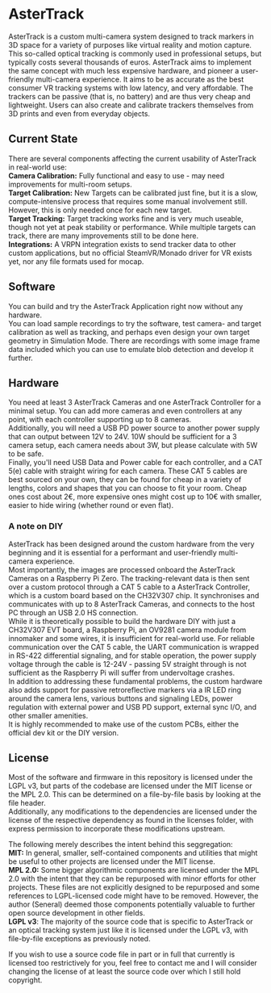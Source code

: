 # AsterTrack

AsterTrack is a custom multi-camera system designed to track markers in 3D space for a variety of purposes like virtual reality and motion capture. This so-called optical tracking is commonly used in professional setups, but typically costs several thousands of euros. AsterTrack aims to implement the same concept with much less expensive hardware, and pioneer a user-friendly multi-camera experience.
It aims to be as accurate as the best consumer VR tracking systems with low latency, and very affordable. The trackers can be passive (that is, no battery) and are thus very cheap and lightweight. Users can also create and calibrate trackers themselves from 3D prints and even from everyday objects. 

## Current State

There are several components affecting the current usability of AsterTrack in real-world use: <br>
**Camera Calibration:** Fully functional and easy to use - may need improvements for multi-room setups. <br>
**Target Calibration:** New Targets can be calibrated just fine, but it is a slow, compute-intensive process that requires some manual involvement still. However, this is only needed once for each new target. <br>
**Target Tracking:** Target tracking works fine and is very much useable, though not yet at peak stability or performance. While multiple targets can track, there are many improvements still to be done here. <br>
**Integrations:** A VRPN integration exists to send tracker data to other custom applications, but no official SteamVR/Monado driver for VR exists yet, nor any file formats used for mocap.

## Software

You can build and try the AsterTrack Application right now without any hardware. <br>
You can load sample recordings to try the software, test camera- and target calibration as well as tracking, and perhaps even design your own target geometry in Simulation Mode.
There are recordings with some image frame data included which you can use to emulate blob detection and develop it further.

## Hardware

You need at least 3 AsterTrack Cameras and one AsterTrack Controller for a minimal setup. You can add more cameras and even controllers at any point, with each controller supporting up to 8 cameras. <br>
Additionally, you will need a USB PD power source to another power supply that can output between 12V to 24V. 10W should be sufficient for a 3 camera setup, each camera needs about 3W, but please calculate with 5W to be safe. <br>
Finally, you'll need USB Data and Power cable for each controller, and a CAT 5(e) cable with straight wiring for each camera. These CAT 5 cables are best sourced on your own, they can be found for cheap in a variety of lengths, colors and shapes that you can choose to fit your room. Cheap ones cost about 2€, more expensive ones might cost up to 10€ with smaller, easier to hide wiring (whether round or even flat).

### A note on DIY

AsterTrack has been designed around the custom hardware from the very beginning and it is essential for a performant and user-friendly multi-camera experience. <br>Most importantly, the images are processed onboard the AsterTrack Cameras on a Raspberry Pi Zero. The tracking-relevant data is then sent over a custom protocol through a CAT 5 cable to a AsterTrack Controller, which is a custom board based on the CH32V307 chip. It synchronises and communicates with up to 8 AsterTrack Cameras, and connects to the host PC through an USB 2.0 HS connection. <br>
While it is theoretically possible to build the hardware DIY with just a CH32V307 EVT board, a Raspberry Pi, an OV9281 camera module from innomaker and some wires, it is insufficient for real-world use. For reliable communication over the CAT 5 cable, the UART communication is wrapped in RS-422 differential signaling, and for stable operation, the power supply voltage through the cable is 12-24V - passing 5V straight through is not sufficient as the Raspberry Pi will suffer from undervoltage crashes. <br>
In addition to addressing these fundamental problems, the custom hardware also adds support for passive retroreflective markers via a IR LED ring around the camera lens, various buttons and signaling LEDs, power regulation with external power and USB PD support, external sync I/O, and other smaller amenities. <br>
It is highly recommended to make use of the custom PCBs, either the official dev kit or the DIY version.

## License
Most of the software and firmware in this repository is licensed under the LGPL v3, but parts of the codebase are licensed under the MIT license or the MPL 2.0. This can be determined on a file-by-file basis by looking at the file header. <br>
Additionally, any modifications to the dependencies are licensed under the license of the respective dependency as found in the licenses folder, with express permission to incorporate these modifications upstream.

The following merely describes the intent behind this seggregation: <br>
**MIT:**
In general, smaller, self-contained components and utilities that might be useful to other projects are licensed under the MIT license. <br>
**MPL 2.0:**
Some bigger algorithmic components are licensed under the MPL 2.0 with the intent that they can be repurposed with minor efforts for other projects. These files are not explicitly designed to be repurposed and some references to LGPL-licensed code might have to be removed. However, the author (Seneral) deemed those components potentially valuable to further open source development in other fields. <br>
**LGPL v3**:
The majority of the source code that is specific to AsterTrack or an optical tracking system just like it is licensed under the LGPL v3, with file-by-file exceptions as previously noted. <br>

If you wish to use a source code file in part or in full that currently is licensed too restrictively for you, feel free to contact me and I will consider changing the license of at least the source code over which I still hold copyright.